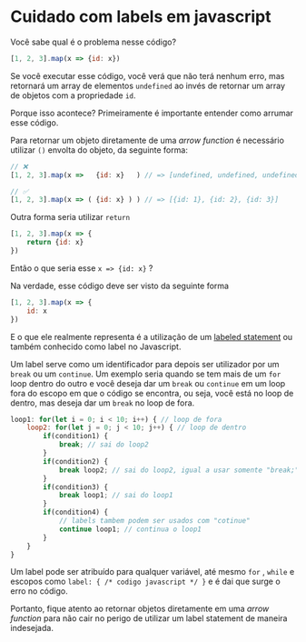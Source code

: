 # Cuidado com labels em javascript

Você sabe qual é o problema nesse código?

```js
[1, 2, 3].map(x => {id: x})
```

Se você executar esse código, você verá que não terá nenhum erro, mas retornará um array de elementos `undefined` ao invés de retornar um array de objetos com a propriedade `id`.

Porque isso acontece? Primeiramente é importante entender como arrumar esse código.

Para retornar um objeto diretamente de uma *arrow function* é necessário utilizar `()` envolta do objeto, da seguinte forma:

```js
// ❌ 
[1, 2, 3].map(x =>   {id: x}   ) // => [undefined, undefined, undefined]

// ✅ 
[1, 2, 3].map(x => ( {id: x} ) ) // => [{id: 1}, {id: 2}, {id: 3}]
```

Outra forma seria utilizar `return` 

```js
[1, 2, 3].map(x => {
	return {id: x} 
}) 
```

Então o que seria esse `x => {id: x}` ?

Na verdade, esse código deve ser visto da seguinte forma

```js
[1, 2, 3].map(x => {
	id: x
})
```

E o que ele realmente representa é a utilização de um [labeled statement](https://developer.mozilla.org/pt-BR/docs/Web/JavaScript/Reference/Statements/label) ou também conhecido como label no Javascript.

Um label serve como um identificador para depois ser utilizador por um `break` ou um `continue`. Um exemplo seria quando se tem mais de um `for`  loop dentro do outro e você deseja dar um `break` ou `continue` em um loop fora do escopo em que o código se encontra, ou seja, você está no loop de dentro, mas deseja dar um `break` no loop de fora. 

```js
loop1: for(let i = 0; i < 10; i++) { // loop de fora
	loop2: for(let j = 0; j < 10; j++) { // loop de dentro
		if(condition1) {
			break; // sai do loop2
		}
		if(condition2) {
			break loop2; // sai do loop2, igual a usar somente "break;"
		}
		if(condition3) {
			break loop1; // sai do loop1
		}
		if(condition4) {
			// labels tambem podem ser usados com "cotinue"
			continue loop1; // continua o loop1
		}
	}
}
```

Um label pode ser atribuído para qualquer variável, até mesmo `for` , `while` e escopos como `label: { /* codigo javascript */ }` e é dai que surge o erro no código.

Portanto, fique atento ao retornar objetos diretamente em uma *arrow function* para não cair no perigo de utilizar um label statement de maneira indesejada.